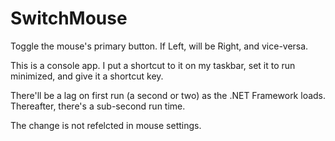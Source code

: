 # SwitchMouse
Toggle the mouse's primary button. If Left, will be Right, and vice-versa.

This is a console app. I put a shortcut to it on my taskbar, set it to run minimized, and give it a shortcut key.

There'll be a lag on first run (a second or two) as the .NET Framework loads. Thereafter, there's a sub-second run time. 

The change is not refelcted in mouse settings.
